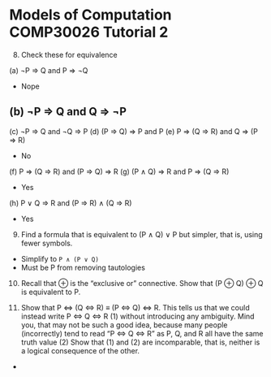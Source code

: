 Models of Computation COMP30026 Tutorial 2
=========================================

8. Check these for equivalence

(a) ¬P ⇒ Q and P ⇒ ¬Q
- Nope

(b) ¬P ⇒ Q and Q ⇒ ¬P
- 

(c) ¬P ⇒ Q and ¬Q ⇒ P
(d) (P ⇒ Q) ⇒ P and P
(e) P ⇒ (Q ⇒ R) and Q ⇒ (P ⇒ R)
- No

(f) P ⇒ (Q ⇒ R) and (P ⇒ Q) ⇒ R
(g) (P ∧ Q) ⇒ R and P ⇒ (Q ⇒ R)
- Yes

(h) P ∨ Q ⇒ R and (P ⇒ R) ∧ (Q ⇒ R)
- Yes


9.  Find a formula that is equivalent to (P ∧ Q) ∨ P but simpler, that is, using fewer symbols.
- Simplify to `P ∧ (P ∨ Q)`
- Must be P from removing tautologies

10.  Recall that ⊕ is the “exclusive or” connective. Show that (P ⊕ Q) ⊕ Q is equivalent to P.



11.  Show that P ⇔ (Q ⇔ R) ≡ (P ⇔ Q) ⇔ R. This tells us that we could instead write
P ⇔ Q ⇔ R (1)
without introducing any ambiguity. Mind you, that may not be such a good idea, because
many people (incorrectly) tend to read “P ⇔ Q ⇔ R” as
P, Q, and R all have the same truth value (2)
Show that (1) and (2) are incomparable, that is, neither is a logical consequence of the other.
- 